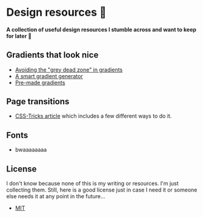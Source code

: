 # Design resources 🎉
#### A collection of useful design resources I stumble across and want to keep for later 🙂

## Gradients that look nice
- [Avoiding the "grey dead zone" in gradients](https://css-tricks.com/the-gray-dead-zone-of-gradients/)
- [A smart gradient generator](https://learnui.design/tools/gradient-generator.html)
- [Pre-made gradients](https://www.conic.style/)

## Page transitions
- [CSS-Tricks article](https://css-tricks.com/still-hoping-for-better-native-page-transitions/) which includes a few different ways to do it.

## Fonts
- bwaaaaaaaa

## License
I don't know because none of this is my writing or resources. I'm just collecting them. Still, here is a good license just in case I need it or someone else needs it at any point in the future...
- [MIT](https://opensource.org/licenses/MIT)
